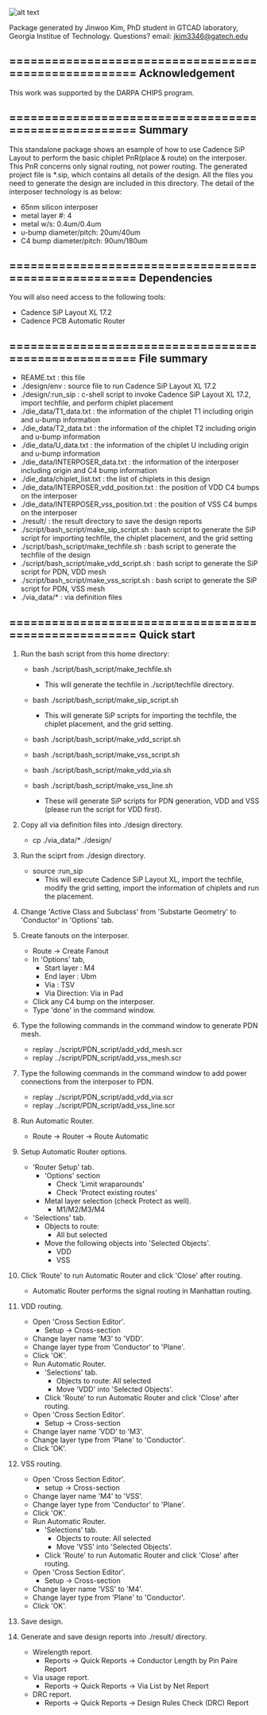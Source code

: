 ![alt text](https://github.com/GT-CHIPS/Interposer-PnR-tutorial/blob/master/figure/7.%20Final%20interposer%20PnR%20result.JPG?raw=true)




Package generated by Jinwoo Kim, PhD student in GTCAD laboratory, Georgia Institue of Technology.
Questions? email: jkim3346@gatech.edu

=====================================================
Acknowledgement
-----------------------------------------------------
This work was supported by the DARPA CHIPS program.


=====================================================
Summary
-----------------------------------------------------
This standalone package shows an esample of how to use
Cadence SiP Layout to perform the basic chiplet PnR(place & route)
on the interposer.
This PnR concerns only signal routing, not power routing.
The generated project file is *.sip, which contains
all details of the design.
All the files you need to generate the design are included
in this directory.
The detail of the interposer technology is as below:
- 65nm silicon interposer
- metal layer #: 4
- metal w/s: 0.4um/0.4um
- u-bump diameter/pitch: 20um/40um
- C4 bump diameter/pitch: 90um/180um


=====================================================
Dependencies
-----------------------------------------------------
You will also need access to the following tools:
- Cadence SiP Layout XL 17.2
- Cadence PCB Automatic Router


=====================================================
File summary
-----------------------------------------------------
- REAME.txt			: this file
- ./design/env			: source file to run Cadence SiP Layout XL 17.2
- ./design/:run_sip		: c-shell script to invoke Cadence SiP Layout XL 17.2, import techfile,
				  and perform chiplet placement
- ./die_data/T1_data.txt		: the information of the chiplet T1 including origin and u-bump information
- ./die_data/T2_data.txt		: the information of the chiplet T2 including origin and u-bump information
- ./die_data/U_data.txt		: the information of the chiplet U including origin and u-bump information
- ./die_data/INTERPOSER_data.txt	: the information of the interposer including origin and C4 bump information
- ./die_data/chiplet_list.txt	: the list of chiplets in this design
- ./die_data/INTERPOSER_vdd_position.txt		: the position of VDD C4 bumps on the interposer
- ./die_data/INTERPOSER_vss_position.txt		: the position of VSS C4 bumps on the interposer
- ./result/			: the result directory to save the design reports
- ./script/bash_script/make_sip_script.sh	: bash script to generate the SiP script for importing techfile,
						  the chiplet placement, and the grid setting
- ./script/bash_script/make_techfile.sh		: bash script to generate the techfile of the design
- ./script/bash_script/make_vdd_script.sh	: bash script to generate the SiP script for PDN, VDD mesh
- ./script/bash_script/make_vss_script.sh	: bash script to generate the SiP script for PDN, VSS mesh
- ./via_data/*			: via definition files


=====================================================
Quick start
-----------------------------------------------------

1. Run the bash script from this home directory:
	* bash ./script/bash_script/make_techfile.sh
	  - This will generate the techfile in ./script/techfile directory.

	* bash ./script/bash_script/make_sip_script.sh
  	  - This will generate SiP scripts for importing the techfile, the chiplet placement, and the grid setting.

	* bash ./script/bash_script/make_vdd_script.sh
	* bash ./script/bash_script/make_vss_script.sh
	* bash ./script/bash_script/make_vdd_via.sh
	* bash ./script/bash_script/make_vss_line.sh
	  - These will generate SiP scripts for PDN generation, VDD and VSS (please run the script for VDD first).

2. Copy all via definition files into ./design directory.
	* cp ./via_data/* ./design/

3. Run the sciprt from ./design directory.
	* source :run_sip
	  - This will execute Cadence SiP Layout XL,
		    import the techfile,
		    modify the grid setting,
		    import the information of chiplets and run the placement.

4. Change 'Active Class and Subclass' from 'Substarte Geometry' to 'Conductor' in 'Options' tab.

5. Create fanouts on the interposer.
	* Route -> Create Fanout
	* In 'Options' tab,
	  -  Start layer	: M4
	  - End layer	: Ubm
	  - Via		: TSV
	  - Via Direction: Via in Pad
	* Click any C4 bump on the interposer.
	* Type 'done' in the command window.

6. Type the following commands in the command window to generate PDN mesh.
	* replay ../script/PDN_script/add_vdd_mesh.scr
	* replay ../script/PDN_script/add_vss_mesh.scr

7. Type the following commands in the command window to add power connections from the interposer to PDN.
	* replay ../script/PDN_script/add_vdd_via.scr
	* replay ../script/PDN_script/add_vss_line.scr

8. Run Automatic Router.
	* Route -> Router -> Route Automatic

9. Setup Automatic Router options.
	* 'Router Setup' tab.
	  - 'Options' section
	    * Check 'Limit wraparounds'
	    * Check 'Protect existing routes'
	  - Metal layer selection (check Protect as well).
	    * M1/M2/M3/M4
	* 'Selections' tab.
	  - Objects to route:
	    * All but selected
	  - Move the following objects into 'Selected Objects'.
	    * VDD
	    * VSS

10. Click 'Route' to run Automatic Router and click 'Close' after routing.
	* Automatic Router performs the signal routing in Manhattan routing.

11. VDD routing.
	* Open 'Cross Section Editor'.
	  - Setup -> Cross-section
	* Change layer name 'M3' to 'VDD'.
	* Change layer type from 'Conductor' to 'Plane'.
	* Click 'OK'.
	* Run Automatic Router.
	  - 'Selections' tab.
	    * Objects to route: All selected
	    * Move 'VDD' into 'Selected Objects'.
	  - Click 'Route' to run Automatic Router and click 'Close' after routing.
	* Open 'Cross Section Editor'.
	  - Setup -> Cross-section
	* Change layer name 'VDD' to 'M3'.
	* Change layer type from 'Plane' to 'Conductor'.
	* Click 'OK'.

12. VSS routing.
	* Open 'Cross Section Editor'.
	  - setup -> Cross-section
	* Change layer name 'M4' to 'VSS'.
	* Change layer type from 'Conductor' to 'Plane'.
	* Click 'OK'.
	* Run Automatic Router.
	  - 'Selections' tab.
	    * Objects to route: All selected
	    * Move 'VSS' into 'Selected Objects'.
	  - Click 'Route' to run Automatic Router and click 'Close' after routing.
	* Open 'Cross Section Editor'.
	  - Setup -> Cross-section
	* Change layer name 'VSS' to 'M4'.
	* Change layer type from 'Plane' to 'Conductor'.
	* Click 'OK'.

13. Save design.

14. Generate and save design reports into ./result/ directory.
	* Wirelength report.
	  - Reports -> Quick Reports -> Conductor Length by Pin Paire Report
	* Via usage report.
	  - Reports -> Quick Reports -> Via List by Net Report
	* DRC report.
	  - Reports -> Quick Reports -> Design Rules Check (DRC) Report

